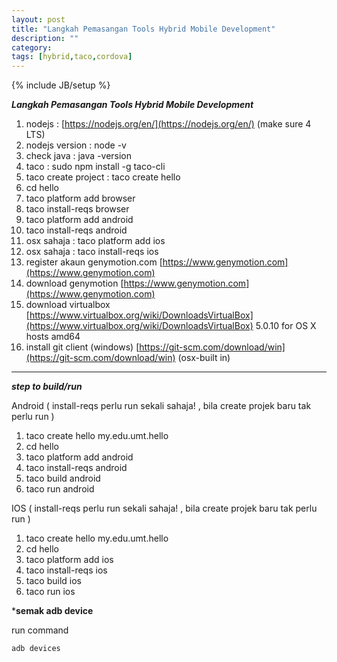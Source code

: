 ```yaml
---
layout: post
title: "Langkah Pemasangan Tools Hybrid Mobile Development"
description: ""
category: 
tags: [hybrid,taco,cordova]
---
```

{% include JB/setup %}

***Langkah Pemasangan Tools Hybrid Mobile Development***

1. nodejs : [https://nodejs.org/en/](https://nodejs.org/en/) (make sure 4 LTS)
2. nodejs version : node -v
3. check java : java -version
4. taco : sudo npm install -g taco-cli
5. taco create project : taco create hello 
6. cd hello
7. taco platform add browser
8. taco install-reqs browser
9. taco platform add android
10. taco install-reqs android
11. osx sahaja : taco platform add ios
12. osx sahaja : taco install-reqs ios
13. register akaun genymotion.com [https://www.genymotion.com](https://www.genymotion.com)
14. download genymotion [https://www.genymotion.com](https://www.genymotion.com)
15. download virtualbox [https://www.virtualbox.org/wiki/DownloadsVirtualBox](https://www.virtualbox.org/wiki/DownloadsVirtualBox) 5.0.10 for OS X hosts  amd64
16. install git client (windows) [https://git-scm.com/download/win](https://git-scm.com/download/win) (osx-built in)

----------------------------------------

***step to build/run***

Android ( install-reqs perlu run sekali sahaja! , bila create projek baru tak perlu run )

1. taco create hello my.edu.umt.hello
2. cd hello
3. taco platform add android
4. taco install-reqs android
5. taco build android
6. taco run android

IOS ( install-reqs perlu run sekali sahaja! , bila create projek baru tak perlu run )

1. taco create hello my.edu.umt.hello
2. cd hello
3. taco platform add ios
4. taco install-reqs ios
5. taco build ios
6. taco run ios



***semak adb device**

run command
    
    adb devices
    
    



